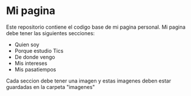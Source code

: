 # Mi pagina

Este repositorio contiene el codigo base de mi pagina personal. Mi pagina debe tener las siguientes secciones:
- Quien soy
- Porque estudio Tics
- De donde vengo
- Mis intereses
- Mis pasatiempos

Cada seccion debe tener una imagen y estas imagenes deben estar guardadas en la carpeta "imagenes"

